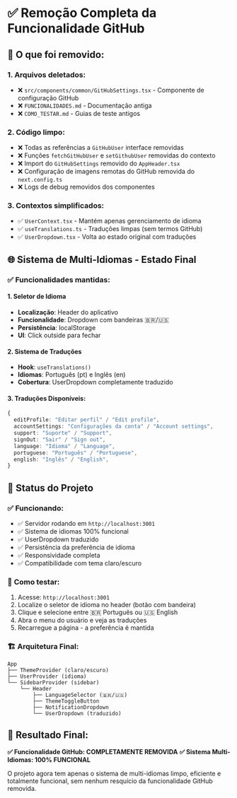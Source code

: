 # ✅ Remoção Completa da Funcionalidade GitHub

## 🧹 O que foi removido:

### 1. **Arquivos deletados:**
- ❌ `src/components/common/GitHubSettings.tsx` - Componente de configuração GitHub
- ❌ `FUNCIONALIDADES.md` - Documentação antiga
- ❌ `COMO_TESTAR.md` - Guias de teste antigos

### 2. **Código limpo:**
- ❌ Todas as referências a `GitHubUser` interface removidas
- ❌ Funções `fetchGitHubUser` e `setGithubUser` removidas do contexto
- ❌ Import do `GitHubSettings` removido do `AppHeader.tsx`
- ❌ Configuração de imagens remotas do GitHub removida do `next.config.ts`
- ❌ Logs de debug removidos dos componentes

### 3. **Contextos simplificados:**
- ✅ `UserContext.tsx` - Mantém apenas gerenciamento de idioma
- ✅ `useTranslations.ts` - Traduções limpas (sem termos GitHub)
- ✅ `UserDropdown.tsx` - Volta ao estado original com traduções

## 🌐 Sistema de Multi-Idiomas - Estado Final

### ✅ **Funcionalidades mantidas:**

#### 1. **Seletor de Idioma**
- **Localização**: Header do aplicativo
- **Funcionalidade**: Dropdown com bandeiras 🇧🇷/🇺🇸
- **Persistência**: localStorage
- **UI**: Click outside para fechar

#### 2. **Sistema de Traduções**
- **Hook**: `useTranslations()`
- **Idiomas**: Português (pt) e Inglês (en)
- **Cobertura**: UserDropdown completamente traduzido

#### 3. **Traduções Disponíveis:**
```typescript
{
  editProfile: "Editar perfil" / "Edit profile",
  accountSettings: "Configurações da conta" / "Account settings", 
  support: "Suporte" / "Support",
  signOut: "Sair" / "Sign out",
  language: "Idioma" / "Language",
  portuguese: "Português" / "Portuguese",
  english: "Inglês" / "English",
}
```

## 🚀 Status do Projeto

### ✅ **Funcionando:**
- ✅ Servidor rodando em `http://localhost:3001`
- ✅ Sistema de idiomas 100% funcional
- ✅ UserDropdown traduzido
- ✅ Persistência da preferência de idioma
- ✅ Responsividade completa
- ✅ Compatibilidade com tema claro/escuro

### 🧪 **Como testar:**
1. Acesse: `http://localhost:3001`
2. Localize o seletor de idioma no header (botão com bandeira)
3. Clique e selecione entre 🇧🇷 Português ou 🇺🇸 English
4. Abra o menu do usuário e veja as traduções
5. Recarregue a página - a preferência é mantida

### 🏗️ **Arquitetura Final:**
```
App
├── ThemeProvider (claro/escuro)
├── UserProvider (idioma)
└── SidebarProvider (sidebar)
    └── Header
        ├── LanguageSelector (🇧🇷/🇺🇸)
        ├── ThemeToggleButton
        ├── NotificationDropdown
        └── UserDropdown (traduzido)
```

## 🎯 **Resultado Final:**

**✅ Funcionalidade GitHub: COMPLETAMENTE REMOVIDA**
**✅ Sistema Multi-Idiomas: 100% FUNCIONAL**

O projeto agora tem apenas o sistema de multi-idiomas limpo, eficiente e totalmente funcional, sem nenhum resquício da funcionalidade GitHub removida.